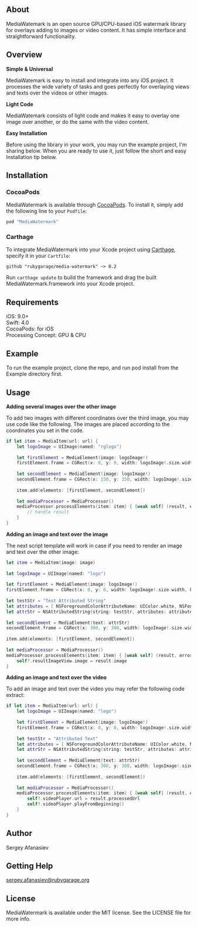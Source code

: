 ## About

MediaWatemark is an open source GPU/CPU-based iOS watermark library for overlays adding to images or video content. It has simple interface and straightforward functionality.

## Overview
__Simple & Universal__

MediaWatemark is easy to install and integrate into any iOS project. It processes the wide variety of tasks and goes perfectly for overlaying views and texts over the videos or other images.  

__Light Code__

MediaWatemark consists of light code and makes it easy to overlay one image over another, or do the same with the video content.

__Easy Installation__

Before using the library in your work, you may run the example project, I'm sharing below. When you are ready to use it, just follow the short and easy Installation tip below.


## Installation

### CocoaPods
MediaWatermark is available through [CocoaPods](http://cocoapods.org). To install it, simply add the following line to your `Podfile`:

```ruby
pod "MediaWatermark"
```

### Carthage
To integrate MediaWatermark into your Xcode project using [Carthage](https://github.com/Carthage/Carthage), specify it in your `Cartfile`:

```ogdl
github "rubygarage/media-watermark" ~> 0.2
```
Run `carthage update` to build the framework and drag the built MediaWatermark.framework into your Xcode project.

## Requirements

iOS: 9.0+  
Swift: 4.0  
CocoaPods: for iOS  
Processing Concept: GPU & CPU

## Example
To run the example project, clone the repo, and run pod install from the Example directory first.

## Usage
__Adding several images over the other image__

To add two images with different coordinates over the third image, you may use code like the following. The images are placed according to the coordinates you set in the code.

```swift
if let item = MediaItem(url: url) {
    let logoImage = UIImage(named: "rglogo")
            
    let firstElement = MediaElement(image: logoImage!)
    firstElement.frame = CGRect(x: 0, y: 0, width: logoImage!.size.width, height: logoImage!.size.height)
            
    let secondElement = MediaElement(image: logoImage!)
    secondElement.frame = CGRect(x: 150, y: 150, width: logoImage!.size.width, height: logoImage!.size.height)
                        
    item.add(elements: [firstElement, secondElement])
            
    let mediaProcessor = MediaProcessor()
    mediaProcessor.processElements(item: item) { [weak self] (result, error) in
    	// handle result            
    }
}
```

__Adding an image and text over the image__

The next script template will work in case if you need to render an image and text over the other image:

```swift
let item = MediaItem(image: image)
        
let logoImage = UIImage(named: "logo")
        
let firstElement = MediaElement(image: logoImage!)
firstElement.frame = CGRect(x: 0, y: 0, width: logoImage!.size.width, height: logoImage!.size.height)
                
let testStr = "Test Attributed String"
let attributes = [ NSForegroundColorAttributeName: UIColor.white, NSFontAttributeName: UIFont.systemFont(ofSize: 35) ]
let attrStr = NSAttributedString(string: testStr, attributes: attributes)
        
let secondElement = MediaElement(text: attrStr)
secondElement.frame = CGRect(x: 300, y: 300, width: logoImage!.size.width, height: logoImage!.size.height)
        
item.add(elements: [firstElement, secondElement])
        
let mediaProcessor = MediaProcessor()
mediaProcessor.processElements(item: item) { [weak self] (result, error) in
    self?.resultImageView.image = result.image
}
```

__Adding an image and text over the video__

To add an image and text over the video you may refer the following code extract:

```swift
if let item = MediaItem(url: url) {
	let logoImage = UIImage(named: "logo")
            
	let firstElement = MediaElement(image: logoImage!)
	firstElement.frame = CGRect(x: 0, y: 0, width: logoImage!.size.width, height: logoImage!.size.height)
            
	let testStr = "Attributed Text"
	let attributes = [ NSForegroundColorAttributeName: UIColor.white, NSFontAttributeName: UIFont.systemFont(ofSize: 35) ]
	let attrStr = NSAttributedString(string: testStr, attributes: attributes)
            
	let secondElement = MediaElement(text: attrStr)
	secondElement.frame = CGRect(x: 300, y: 300, width: logoImage!.size.width, height: logoImage!.size.height)
            
    item.add(elements: [firstElement, secondElement])
            
    let mediaProcessor = MediaProcessor()
    mediaProcessor.processElements(item: item) { [weak self] (result, error) in
        self?.videoPlayer.url = result.processedUrl
        self?.videoPlayer.playFromBeginning()
    }
}
```

## Author

Sergey Afanasiev

## Getting Help

sergey.afanasiev@rubygarage.org

## License

MediaWatermark is available under the MIT license. See the LICENSE file for more info.
